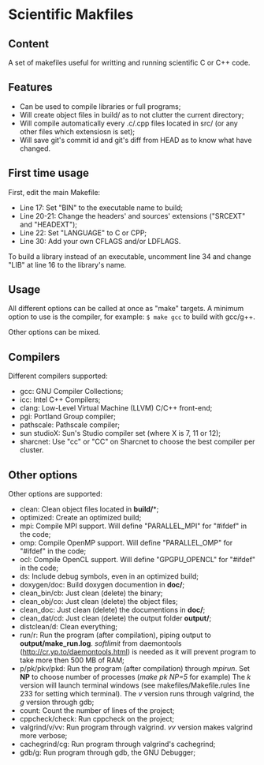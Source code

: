 Scientific Makfiles
================================

Content
-------------------------
A set of makefiles useful for writting and running scientific C or C++ code.

Features
-------------------------
 * Can be used to compile libraries or full programs;
 * Will create object files in build/ as to not clutter the current directory;
 * Will compile automatically every .c/.cpp files located in src/ (or any other files which extensiosn is set);
 * Will save git's commit id and git's diff from HEAD as to know what have changed.

First time usage
-------------------------
First, edit the main Makefile:
 * Line 17: Set "BIN" to the executable name to build;
 * Line 20-21: Change the headers' and sources' extensions ("SRCEXT" and "HEADEXT");
 * Line 22: Set "LANGUAGE" to C or CPP;
 * Line 30: Add your own CFLAGS and/or LDFLAGS.

To build a library instead of an executable, uncomment line 34 and change "LIB" at line 16 to the library's name.


Usage
-------------------------
All different options can be called at once as "make" targets. A minimum option to use is the compiler, for example:
`$ make gcc`
to build with gcc/g++.

Other options can be mixed.


Compilers
-----------------
Different compilers supported:
 * gcc: GNU Compiler Collections;
 * icc: Intel C++ Compilers;
 * clang: Low-Level Virtual Machine (LLVM) C/C++ front-end;
 * pgi: Portland Group compiler;
 * pathscale: Pathscale compiler;
 * sun studioX: Sun's Studio compiler set (where X is 7, 11 or 12);
 * sharcnet: Use "cc" or "CC" on Sharcnet to choose the best compiler per cluster.

Other options
-----------------
Other options are supported:
 * clean: Clean object files located in **build/***;
 * optimized: Create an optimized build;
 * mpi: Compile MPI support. Will define "PARALLEL_MPI" for "#ifdef" in the code;
 * omp: Compile OpenMP support. Will define "PARALLEL_OMP" for "#ifdef" in the code;
 * ocl: Compile OpenCL support. Will define "GPGPU_OPENCL" for "#ifdef" in the code;
 * ds: Include debug symbols, even in an optimized build;
 * doxygen/doc: Build doxygen documention in **doc/**;
 * clean_bin/cb: Just clean (delete) the binary;
 * clean_obj/co: Just clean (delete) the object files;
 * clean_doc: Just clean (delete) the documentions in **doc/**;
 * clean_dat/cd: Just clean (delete) the output folder **output/**;
 * distclean/d: Clean everything;
 * run/r: Run the program (after compilation), piping output to **output/make_run.log**. _softlimit_ from daemontools (http://cr.yp.to/daemontools.html) is needed as it will prevent program to take more then 500 MB of RAM;
 * p/pk/pkv/pkd: Run the program (after compilation) through _mpirun_. Set **NP** to choose number of processes (_make pk NP=5_ for example) The _k_ version will launch terminal windows (see makefiles/Makefile.rules line 233 for setting which terminal). The _v_ version runs through valgrind, the _g_ version through gdb;
 * count: Count the number of lines of the project;
 * cppcheck/check: Run cppcheck on the project;
 * valgrind/v/vv: Run program through valgrind. _vv_ version makes valgrind more verbose;
 * cachegrind/cg: Run program through valgrind's cachegrind;
 * gdb/g: Run program through gdb, the GNU Debugger;

